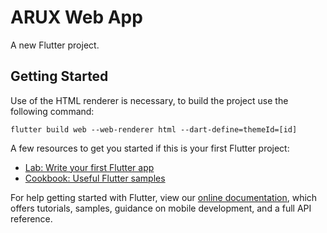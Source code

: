 # ARUX Web App

A new Flutter project.

## Getting Started

Use of the HTML renderer is necessary, to build the project use the following command:

```
flutter build web --web-renderer html --dart-define=themeId=[id]
```

A few resources to get you started if this is your first Flutter project:

- [Lab: Write your first Flutter app](https://flutter.dev/docs/get-started/codelab)
- [Cookbook: Useful Flutter samples](https://flutter.dev/docs/cookbook)

For help getting started with Flutter, view our
[online documentation](https://flutter.dev/docs), which offers tutorials,
samples, guidance on mobile development, and a full API reference.
